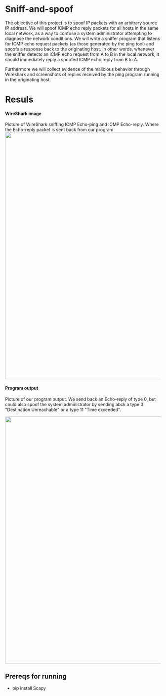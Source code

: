 # Sniff-and-spoof
The objective of this project is to spoof IP packets with an arbitrary source IP address. We will spoof ICMP echo reply packets for all hosts in the same local network, as a way to confuse a system administrator attempting to diagnose the network conditions. We will write a sniffer program that listens for ICMP echo request packets (as those generated by the ping tool) and spoofs a response back to the originating host. In other words, whenever the sniffer detects an ICMP echo request from A to B in the local network, it should immediately reply a spoofed ICMP echo reply from B to A.

Furthermore we will collect evidence of the malicious behavior through Wireshark and screenshots of replies received by the ping program running in the originating host.


# Resuls
#### WireShark image 

Picture of WireShark sniffing ICMP Echo-ping and ICMP Echo-reply. Where the Echo-reply packet is sent back from our program<br />
<img src="https://i.imgur.com/Uq6cX39.png" width="800">

#### Program output

Picture of our program output. We send back an Echo-reply of type 0, but could also spoof the system administrator by sending abck a type 3 "Destination Unreachable" or a type 11 "Time exceeded".<br />

<img src="https://i.imgur.com/EWdkt9C.png" width="800">

## Prereqs for running ##
- pip install Scapy
